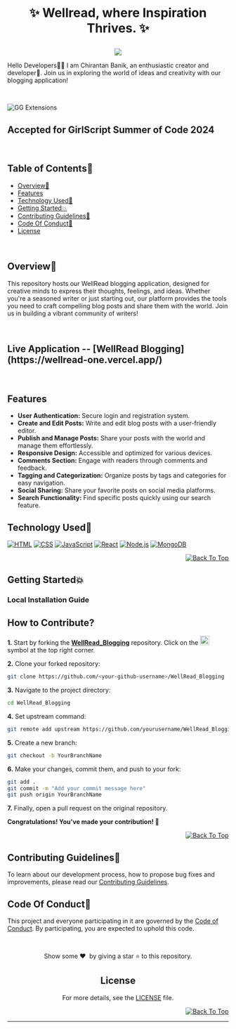 # <p align="center">✨ Wellread, where Inspiration Thrives. ✨</p>

<p align="center">
   
<center>
<img  src="https://readme-typing-svg.herokuapp.com?color=45ffaa&size=40&width=900&height=80&lines=Welcome-to-WellRead!"/>
</center>
<p>Hello Developers👩‍💻 I am Chirantan Banik, an enthusiastic creator and developer🚀. Join us in exploring the world of ideas and creativity with our blogging application!</p>
<br>


<div id="top"></div>

![GG Extensions](https://github.com/Sulagna-Dutta-Roy/GGExtensions/assets/72568715/f6bab92e-c4c3-40d1-ae8f-01ed9ab84be6)

## Accepted for GirlScript Summer of Code 2024
<br>


<h2>Table of Contents🧾</h2>

- [Overview📌](#overview)
- [Features](#features)
- [Technology Used🚀](#technology-used)
- [Getting Started💥](#getting-started)
- [Contributing Guidelines📑](#contributing-guidelines)
- [Code Of Conduct📑](#code-of-conduct)
- [License](#license)
<br>

<h2>Overview📌</h2>
<p>This repository hosts our WellRead blogging application, designed for creative minds to express their thoughts, feelings, and ideas. Whether you're a seasoned writer or just starting out, our platform provides the tools you need to craft compelling blog posts and share them with the world. Join us in building a vibrant community of writers!</p>
<br>
<h2>Live Application -- [WellRead Blogging](https://wellread-one.vercel.app/)</h2>
<br>
<h2>Features</h2>

- **User Authentication:** Secure login and registration system.
- **Create and Edit Posts:** Write and edit blog posts with a user-friendly editor.
- **Publish and Manage Posts:** Share your posts with the world and manage them effortlessly.
- **Responsive Design:** Accessible and optimized for various devices.
- **Comments Section:** Engage with readers through comments and feedback.
- **Tagging and Categorization:** Organize posts by tags and categories for easy navigation.
- **Social Sharing:** Share your favorite posts on social media platforms.
- **Search Functionality:** Find specific posts quickly using our search feature.

<h2>Technology Used🚀</h2>

<p>
  <a href="https://developer.mozilla.org/en-US/docs/Web/HTML"> <img src="https://img.icons8.com/color/70/000000/html-5--v1.png" alt="HTML" /></a>
  <a href="https://developer.mozilla.org/en-US/docs/Web/CSS"> <img src="https://img.icons8.com/color/70/000000/css3.png" alt="CSS" /></a>
   <a href="https://developer.mozilla.org/en-US/docs/Web/JavaScript"> <img src="https://img.icons8.com/?size=70&id=PXTY4q2Sq2lG&format=png&color=000000" alt="JavaScript" /></a>
   <a href="https://reactjs.org/"> <img src="https://img.icons8.com/color/70/000000/react-native.png" alt="React" /></a>
   <a href="https://nodejs.org/en/"> <img src="https://img.icons8.com/color/70/000000/nodejs.png" alt="Node.js" /></a>
   <a href="https://www.mongodb.com/"> <img src="https://img.icons8.com/color/70/000000/mongodb.png" alt="MongoDB" /></a>
</p>
<p align="right"><a href="#top"><img src="https://img.shields.io/badge/Back%20To%20Top-Blue?style=plastic" alt="Back To Top"></a></p>

<h2>Getting Started💥</h2>

<h3>Local Installation Guide</h3>



## How to Contribute?

**1.** Start by forking the [**WellRead_Blogging**](https://github.com/yourusername/WellRead_Blogging) repository. Click on the <a href="https://github.com/yourusername/WellRead_Blogging/fork"><img src="https://i.imgur.com/G4z1kEe.png" height="21" width="21"></a> symbol at the top right corner.

**2.** Clone your forked repository:

```bash
git clone https://github.com/<your-github-username>/WellRead_Blogging
```

**3.** Navigate to the project directory:

```bash
cd WellRead_Blogging
```

**4.** Set upstream command:

```bash
git remote add upstream https://github.com/yourusername/WellRead_Blogging
```

**5.** Create a new branch:

```bash
git checkout -b YourBranchName
```

**6.** Make your changes, commit them, and push to your fork:

```bash
git add .
git commit -m "Add your commit message here"
git push origin YourBranchName
```

**7.** Finally, open a pull request on the original repository.

 **Congratulations! You've made your contribution! 🎉**
<p align="right"><a href="#top"><img src="https://img.shields.io/badge/Back%20To%20Top-Blue?style=plastic" alt="Back To Top"></a></p>

<h2>Contributing Guidelines📑</h2>

To learn about our development process, how to propose bug fixes and improvements, please read our [Contributing Guidelines](https://github.com/chirantanbanik/Wellread/blob/docs/CONTRIBUTING.MD).

<h2>Code Of Conduct📑</h2>

This project and everyone participating in it are governed by the [Code of Conduct](https://github.com/chirantanbanik/Wellread/blob/docs/CODE_OF_CONDUCT.md). By participating, you are expected to uphold this code.

</br>
<p align = "center">
Show some ❤️&nbsp; by giving a star ⭐ to this repository.
</p>

<div align="center">

## License 
For more details, see the [LICENSE](https://github.com/chirantanbanik/Wellread/blob/docs/LICENSE) file.
<p align="right"><a href="#top"><img src="https://img.shields.io/badge/Back%20To%20Top-Blue?style=plastic" alt="Back To Top"></a></p>

---

